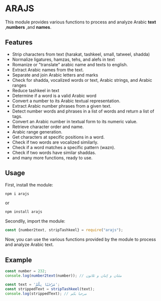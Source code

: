 ARAJS
=============================

This module provides various functions to process and analyze Arabic **text** ,**numbers** ,and **names**.

Features
--------

* Strip characters from text (harakat, tashkeel, small, tatweel, shadda)
* Normalize ligatures, hamzas, tehs, and alefs in text
* Romanize or "translate" arabic name and texts to english.
* Extract Arabic names from the text.
* Separate and join Arabic letters and marks
* Check for shadda, vocalized words or text, Arabic strings, and Arabic ranges
* Reduce tashkeel in text
* Determine if a word is a valid Arabic word
* Convert a number to its Arabic textual representation.
* Extract Arabic number phrases from a given text.
* Detect number words and phrases in a list of words and return a list of tags.
* Convert an Arabic number in textual form to its numeric value.
* Retrieve character order and name.
* Arabic range generation.
* Get characters at specific positions in a word.
* Check if two words are vocalized similarly.
* Check if a word matches a specific pattern (wazn).
* Check if two words have similar shaddas.
* and many more functions, ready to use.

Usage
-----

First, install the module:
```javascript
npm i arajs
```
or
```javascript
npm install arajs
```
Secondlly, import the module:
```javascript
const {number2text, stripTashkeel} = require("arajs");
```
Now, you can use the various functions provided by the module to process and analyze Arabic text.

Example
-------
```javascript
const number = 232;
console.log(number2text(number)); // مئتان و إثنان و ثلاثون

const text = 'مَرْحَبًا بِكُمْ';
const strippedText = stripTashkeel(text);
console.log(strippedText); // مرحبا بكم
```
